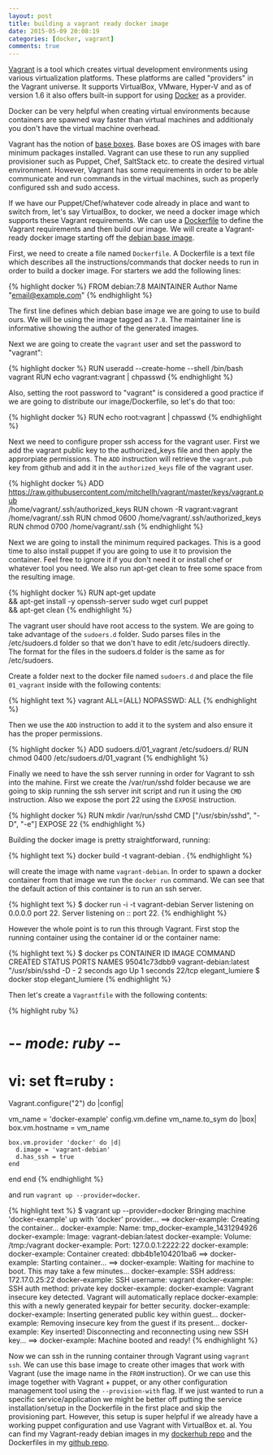 ```yaml
---
layout: post
title: building a vagrant ready docker image
date: 2015-05-09 20:08:19
categories: [docker, vagrant]
comments: true
---
```


[Vagrant][vagrant-url] is a tool which creates virtual development environments
using various virtualization platforms. These platforms are called "providers" in
the Vagrant universe.
It supports VirtualBox, VMware, Hyper-V and as of version 1.6 it also offers
built-in support for using [Docker][docker-url] as a provider.

Docker can be very helpful when creating virtual environments because containers
are spawned way faster than virtual machines and additionaly you don't have the
virtual machine overhead.

Vagrant has the notion of [base boxes][vagrant-base-box]. Base boxes are OS images with bare minimum
packages installed. Vagrant can use these to run any supplied provisioner such as
Puppet, Chef, SaltStack etc. to create the desired virtual environment. However,
Vagrant has some requirements in order to be able communicate and run commands
in the virtual machines, such as properly configured ssh and sudo access.

If we have our Puppet/Chef/whatever code already in place and want to switch from,
let's say VirtualBox, to docker, we need a docker image which supports these Vagrant requirements.
We can use a [Dockerfile][dockerfile-ref] to define the Vagrant requirements and then build our
image. We will create a Vagrant-ready docker image starting off the [debian base image][docker-debian].

First, we need to create a file named `Dockerfile`. A Dockerfile is a text file which describes all
the instructions/commands that docker needs to run in order to build a docker image.
For starters we add the following lines:

{% highlight docker %}
FROM debian:7.8
MAINTAINER Author Name "email@example.com"
{% endhighlight %}

The first line defines which debian base image we are going to use to build ours.
We will be using the image tagged as `7.8`. The maintainer line is informative
showing the author of the generated images.

Next we are going to create the `vagrant` user and set the password to "vagrant":

{% highlight docker %}
RUN useradd --create-home --shell /bin/bash vagrant
RUN echo vagrant:vagrant | chpasswd
{% endhighlight %}

Also, setting the root password to "vagrant" is considered a good practice if we are going
to distribute our image/Dockerfile, so let's do that too:

{% highlight docker %}
RUN echo root:vagrant | chpasswd
{% endhighlight %}

Next we need to configure proper ssh access for the vagrant user. First we add the vagrant public
key to the authorized_keys file and then apply the approrpiate permissions.
The `ADD` instruction will retrieve the `vagrant.pub` key from github and add it in the `authorized_keys`
file of the vagrant user.

{% highlight docker %}
ADD https://raw.githubusercontent.com/mitchellh/vagrant/master/keys/vagrant.pub \
    /home/vagrant/.ssh/authorized_keys
RUN chown -R vagrant:vagrant /home/vagrant/.ssh
RUN chmod 0600 /home/vagrant/.ssh/authorized_keys
RUN chmod 0700 /home/vagrant/.ssh
{% endhighlight %}

Next we are going to install the minimum required packages. This is a good time
to also install puppet if you are going to use it to provision the container.
Feel free to ignore it if you don't need it or install chef or whatever tool you need.
We also run apt-get clean to free some space from the resulting image.

{% highlight docker %}
RUN apt-get update \
    && apt-get install -y openssh-server sudo wget curl puppet \
    && apt-get clean
{% endhighlight %}

The vagrant user should have root access to the system. We are going
to take advantage of the `sudoers.d` folder. Sudo parses files in the /etc/sudoers.d
folder so that we don't have to edit /etc/sudoers directly. The format for the files in the
sudoers.d folder is the same as for /etc/sudoers.

Create a folder next to the docker file named `sudoers.d` and place the file `01_vagrant` inside
with the following contents:

{% highlight text %}
vagrant ALL=(ALL) NOPASSWD: ALL
{% endhighlight %}

Then we use the `ADD` instruction to add it to the system and also ensure it has the proper permissions.

{% highlight docker %}
ADD sudoers.d/01_vagrant /etc/sudoers.d/
RUN chmod 0400 /etc/sudoers.d/01_vagrant
{% endhighlight %}

Finally we need to have the ssh server running in order for Vagrant to ssh into the mahine. First we create
the /var/run/sshd folder because we are going to skip running the ssh server init script and run it
using the `CMD` instruction. Also we expose the port 22 using the `EXPOSE` instruction.


{% highlight docker %}
RUN mkdir /var/run/sshd
CMD ["/usr/sbin/sshd", "-D", "-e"]
EXPOSE 22
{% endhighlight %}


Building the docker image is pretty straightforward, running:

{% highlight text %}
docker build -t vagrant-debian .
{% endhighlight %}

will create the image with name `vagrant-debian`. In order to spawn a docker container from that
image we run the `docker run` command. We can see that the default action of this container
is to run an ssh server.

{% highlight text %}
$ docker run -i -t vagrant-debian
Server listening on 0.0.0.0 port 22.
Server listening on :: port 22.
{% endhighlight %}

However the whole point is to run this through Vagrant. First stop the running container using the
container id or the container name:

{% highlight text %}
$ docker ps
CONTAINER ID        IMAGE                   COMMAND                CREATED             STATUS              PORTS               NAMES
95041c73dbb9        vagrant-debian:latest   "/usr/sbin/sshd -D -   2 seconds ago       Up 1 seconds        22/tcp              elegant_lumiere
$ docker stop elegant_lumiere
{% endhighlight %}

Then let's create a `Vagrantfile` with the following contents:

{% highlight ruby %}
# -*- mode: ruby -*-
# vi: set ft=ruby :

Vagrant.configure("2") do |config|

  vm_name = 'docker-example'
  config.vm.define vm_name.to_sym do |box|
    box.vm.hostname = vm_name

    box.vm.provider 'docker' do |d|
      d.image = 'vagrant-debian'
      d.has_ssh = true
    end
  end
end
{% endhighlight %}

and run `vagrant up --provider=docker`.

{% highlight text %}
$ vagrant up --provider=docker
Bringing machine 'docker-example' up with 'docker' provider...
==> docker-example: Creating the container...
    docker-example:   Name: tmp_docker-example_1431294926
    docker-example:  Image: vagrant-debian:latest
    docker-example: Volume: /tmp:/vagrant
    docker-example:   Port: 127.0.0.1:2222:22
    docker-example:
    docker-example: Container created: dbb4b1e104201ba6
==> docker-example: Starting container...
==> docker-example: Waiting for machine to boot. This may take a few minutes...
    docker-example: SSH address: 172.17.0.25:22
    docker-example: SSH username: vagrant
    docker-example: SSH auth method: private key
    docker-example:
    docker-example: Vagrant insecure key detected. Vagrant will automatically replace
    docker-example: this with a newly generated keypair for better security.
    docker-example:
    docker-example: Inserting generated public key within guest...
    docker-example: Removing insecure key from the guest if its present...
    docker-example: Key inserted! Disconnecting and reconnecting using new SSH key...
==> docker-example: Machine booted and ready!
{% endhighlight %}

Now we can ssh in the running container through Vagrant using `vagrant ssh`. We can use this
base image to create other images that work with Vagrant (use the image name in the `FROM`
instruction). Or we can use this image together with Vagrant + puppet, or any other configuration
management tool using the `--provision-with` flag. If we just wanted to run a specific service/application we might be better off
putting the service installation/setup in the Dockerfile in the first place and skip the provisioning part.
However, this setup is super helpful if we already have a working puppet configuration and use Vagrant with
VirtualBox et. al. You can find my Vagrant-ready debian images in my [dockerhub repo][dockerhub-debian-vagrant]
and the Dockerfiles in my [github repo][github-debian-vagrant].

[vagrant-url]: https://www.vagrantup.com/
[docker-url]: https://www.docker.com/
[vagrant-base-box]: https://docs.vagrantup.com/v2/boxes/base.html
[dockerfile-ref]: https://docs.docker.com/reference/builder/
[docker-debian]: https://registry.hub.docker.com/_/debian/
[dockerhub-debian-vagrant]: https://registry.hub.docker.com/u/tlatsas/debian-vagrant/
[github-debian-vagrant]: https://github.com/tlatsas/docker-debian-vagrant/
